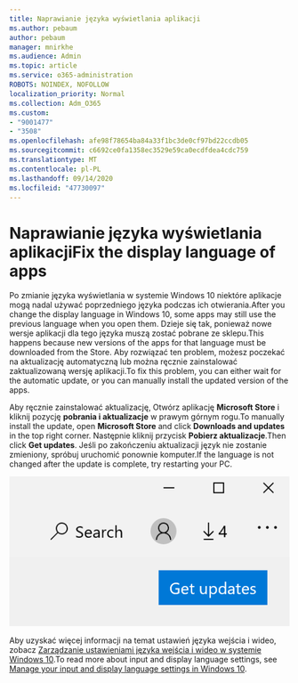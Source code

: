 ```yaml
---
title: Naprawianie języka wyświetlania aplikacji
ms.author: pebaum
author: pebaum
manager: mnirkhe
ms.audience: Admin
ms.topic: article
ms.service: o365-administration
ROBOTS: NOINDEX, NOFOLLOW
localization_priority: Normal
ms.collection: Adm_O365
ms.custom:
- "9001477"
- "3508"
ms.openlocfilehash: afe98f78654ba84a33f1bc3de0cf97bd22ccdb05
ms.sourcegitcommit: c6692ce0fa1358ec3529e59ca0ecdfdea4cdc759
ms.translationtype: MT
ms.contentlocale: pl-PL
ms.lasthandoff: 09/14/2020
ms.locfileid: "47730097"
---
```

# <a name="fix-the-display-language-of-apps"></a><span data-ttu-id="825a4-102">Naprawianie języka wyświetlania aplikacji</span><span class="sxs-lookup"><span data-stu-id="825a4-102">Fix the display language of apps</span></span>

<span data-ttu-id="825a4-103">Po zmianie języka wyświetlania w systemie Windows 10 niektóre aplikacje mogą nadal używać poprzedniego języka podczas ich otwierania.</span><span class="sxs-lookup"><span data-stu-id="825a4-103">After you change the display language in Windows 10, some apps may still use the previous language when you open them.</span></span> <span data-ttu-id="825a4-104">Dzieje się tak, ponieważ nowe wersje aplikacji dla tego języka muszą zostać pobrane ze sklepu.</span><span class="sxs-lookup"><span data-stu-id="825a4-104">This happens because new versions of the apps for that language must be downloaded from the Store.</span></span> <span data-ttu-id="825a4-105">Aby rozwiązać ten problem, możesz poczekać na aktualizację automatyczną lub można ręcznie zainstalować zaktualizowaną wersję aplikacji.</span><span class="sxs-lookup"><span data-stu-id="825a4-105">To fix this problem, you can either wait for the automatic update, or you can manually install the updated version of the apps.</span></span>

<span data-ttu-id="825a4-106">Aby ręcznie zainstalować aktualizację, Otwórz aplikację **Microsoft Store** i kliknij pozycję **pobrania i aktualizacje** w prawym górnym rogu.</span><span class="sxs-lookup"><span data-stu-id="825a4-106">To manually install the update, open **Microsoft Store** and click **Downloads and updates** in the top right corner.</span></span> <span data-ttu-id="825a4-107">Następnie kliknij przycisk **Pobierz aktualizacje**.</span><span class="sxs-lookup"><span data-stu-id="825a4-107">Then click **Get updates**.</span></span> <span data-ttu-id="825a4-108">Jeśli po zakończeniu aktualizacji język nie zostanie zmieniony, spróbuj uruchomić ponownie komputer.</span><span class="sxs-lookup"><span data-stu-id="825a4-108">If the language is not changed after the update is complete, try restarting your PC.</span></span>

![Pobierz aktualizacje.](media/get-updates.png)

<span data-ttu-id="825a4-110">Aby uzyskać więcej informacji na temat ustawień języka wejścia i wideo, zobacz [Zarządzanie ustawieniami języka wejścia i wideo w systemie Windows 10](https://support.microsoft.com/help/4027670/windows-10-add-and-switch-input-and-display-language-preferences).</span><span class="sxs-lookup"><span data-stu-id="825a4-110">To read more about input and display language settings, see [Manage your input and display language settings in Windows 10](https://support.microsoft.com/help/4027670/windows-10-add-and-switch-input-and-display-language-preferences).</span></span>
